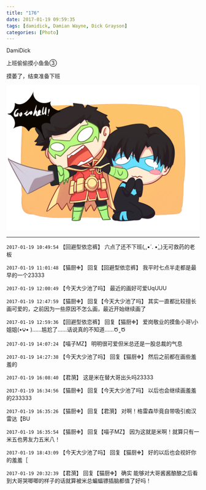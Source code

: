 ```yaml
---
title: "176"
date: 2017-01-19 09:59:35
tags: [damidick, Damian Wayne, Dick Grayson]
categories: [Photo]
---
```


<p>DamiDick</p> 
<p>上班偷偷摸小鱼鱼③</p> 
<p>摸萎了，结束准备下班&nbsp;<br /></p>

![](https://raw.githubusercontent.com/alicewish/meowchain247/master/img_cVZNdzJtQk9JV2NMQ2RZV1haSWdBQnl0bHphR1d6RmpmNVo4TFFyZnRTQmh4UE00bG8xNzB3PT0.jpg)

---

`2017-01-19 10:49:54` 【回避型依恋裤】 六点了还不下班(,,•́ . •̀,,)无可救药的老板

`2017-01-19 11:01:48` 【猫厨✙】 回复【回避型依恋裤】 我平时七点半走都是最早的一个23333

`2017-01-19 12:00:49` 【今天大少池了吗】 最近的画好可爱UqUUU

`2017-01-19 12:47:59` 【猫厨✙】 回复【今天大少池了吗】 其实一直都比较擅长画可爱的，之前因为一些原因不怎么画，最近开始继续画了

`2017-01-19 12:59:36` 【回避型依恋裤】 回复【猫厨✙】 爱岗敬业的摸鱼小哥\小姐姐(•౪• )……尴尬了……话说真的不知道……Ծ‸Ծ

`2017-01-19 14:07:24` 【喵子MZ】 明明很可爱但米总还是一股总裁的气息

`2017-01-19 14:27:38` 【今天大少池了吗】 回复【猫厨✙】 然后之前都在画些羞羞的

`2017-01-19 16:08:40` 【君漪】 这是米在替大哥出头吗23333

`2017-01-19 16:34:56` 【猫厨✙】 回复【今天大少池了吗】 以后也会继续画羞羞的233333

`2017-01-19 16:35:26` 【猫厨✙】 回复【君漪】 对啊！格雷森毕竟自带吸引痴汉雷达【BU

`2017-01-19 16:35:54` 【猫厨✙】 回复【喵子MZ】 因为这就是米啊！就算只有一米五也男友力五米八！

`2017-01-19 18:43:09` 【今天大少池了吗】 回复【猫厨✙】 好的以后也会视奸你的羞羞［

`2017-01-19 20:32:39` 【君漪】 回复【猫厨✙】 确实 能够对大哥酱酱酿酿之后看到大哥哭唧唧的样子的话就算被米总蝙蝠镖插脑都值了好吗！
